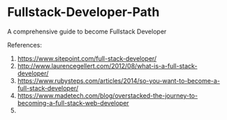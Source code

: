 # Fullstack-Developer-Path
A comprehensive guide to become Fullstack Developer

References:
1. https://www.sitepoint.com/full-stack-developer/
2. http://www.laurencegellert.com/2012/08/what-is-a-full-stack-developer/
3. https://www.rubysteps.com/articles/2014/so-you-want-to-become-a-full-stack-developer/
4. https://www.madetech.com/blog/overstacked-the-journey-to-becoming-a-full-stack-web-developer
5. 
